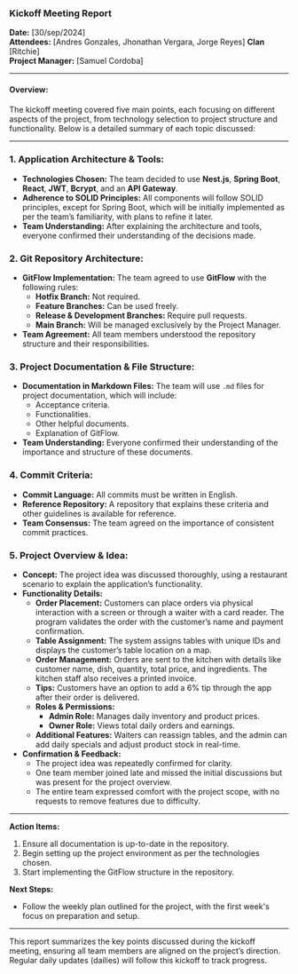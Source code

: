 ### Kickoff Meeting Report

**Date:** [30/sep/2024]  
**Attendees:** [Andres Gonzales, Jhonathan Vergara, Jorge Reyes]
**Clan** [Ritchie]  
**Project Manager:** [Samuel Cordoba]

---

#### **Overview:**
The kickoff meeting covered five main points, each focusing on different aspects of the project, from technology selection to project structure and functionality. Below is a detailed summary of each topic discussed:

---

### **1. Application Architecture & Tools:**
- **Technologies Chosen:** The team decided to use **Nest.js**, **Spring Boot**, **React**, **JWT**, **Bcrypt**, and an **API Gateway**. 
- **Adherence to SOLID Principles:** All components will follow SOLID principles, except for Spring Boot, which will be initially implemented as per the team’s familiarity, with plans to refine it later.
- **Team Understanding:** After explaining the architecture and tools, everyone confirmed their understanding of the decisions made.

### **2. Git Repository Architecture:**
- **GitFlow Implementation:** The team agreed to use **GitFlow** with the following rules:
  - **Hotfix Branch:** Not required.
  - **Feature Branches:** Can be used freely.
  - **Release & Development Branches:** Require pull requests.
  - **Main Branch:** Will be managed exclusively by the Project Manager.
- **Team Agreement:** All team members understood the repository structure and their responsibilities.

### **3. Project Documentation & File Structure:**
- **Documentation in Markdown Files:** The team will use `.md` files for project documentation, which will include:
  - Acceptance criteria.
  - Functionalities.
  - Other helpful documents.
  - Explanation of GitFlow.
- **Team Understanding:** Everyone confirmed their understanding of the importance and structure of these documents.

### **4. Commit Criteria:**
- **Commit Language:** All commits must be written in English.
- **Reference Repository:** A repository that explains these criteria and other guidelines is available for reference.
- **Team Consensus:** The team agreed on the importance of consistent commit practices.

### **5. Project Overview & Idea:**
- **Concept:** The project idea was discussed thoroughly, using a restaurant scenario to explain the application’s functionality.
- **Functionality Details:**
  - **Order Placement:** Customers can place orders via physical interaction with a screen or through a waiter with a card reader. The program validates the order with the customer’s name and payment confirmation.
  - **Table Assignment:** The system assigns tables with unique IDs and displays the customer’s table location on a map.
  - **Order Management:** Orders are sent to the kitchen with details like customer name, dish, quantity, total price, and ingredients. The kitchen staff also receives a printed invoice.
  - **Tips:** Customers have an option to add a 6% tip through the app after their order is delivered.
  - **Roles & Permissions:** 
    - **Admin Role:** Manages daily inventory and product prices.
    - **Owner Role:** Views total daily orders and earnings.
  - **Additional Features:** Waiters can reassign tables, and the admin can add daily specials and adjust product stock in real-time.
- **Confirmation & Feedback:** 
  - The project idea was repeatedly confirmed for clarity. 
  - One team member joined late and missed the initial discussions but was present for the project overview.
  - The entire team expressed comfort with the project scope, with no requests to remove features due to difficulty.

---

**Action Items:**
1. Ensure all documentation is up-to-date in the repository.
2. Begin setting up the project environment as per the technologies chosen.
3. Start implementing the GitFlow structure in the repository.

**Next Steps:**
- Follow the weekly plan outlined for the project, with the first week's focus on preparation and setup.

---

This report summarizes the key points discussed during the kickoff meeting, ensuring all team members are aligned on the project’s direction. Regular daily updates (dailies) will follow this kickoff to track progress.
